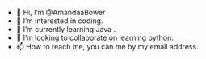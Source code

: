 - 👋 Hi, I’m @AmandaaBower
- 👀 I’m interested in coding.
- 🌱 I’m currently learning Java .
- 💞️ I’m looking to collaborate on learning python.
- 📫 How to reach me, you can me by my email address.

<!---
AmandaaBower/AmandaaBower is a ✨ special ✨ repository because its `README.md` (this file) appears on your GitHub profile.
You can click the Preview link to take a look at your changes.
--->

